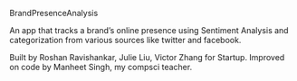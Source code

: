 BrandPresenceAnalysis

An app that tracks a brand’s online presence using Sentiment Analysis and categorization from various sources like twitter and facebook.

Built by Roshan Ravishankar, Julie Liu, Victor Zhang for Startup. 
Improved on code by Manheet Singh, my compsci teacher. 